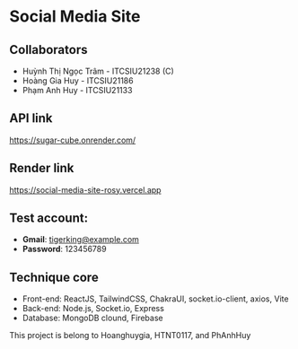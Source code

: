 # Social Media Site

## Collaborators
* Huỳnh Thị Ngọc Trâm - ITCSIU21238 (C)
* Hoàng Gia Huy - ITCSIU21186
* Phạm Anh Huy - ITCSIU21133

## API link
https://sugar-cube.onrender.com/

## Render link
https://social-media-site-rosy.vercel.app

## Test account: 
* **Gmail**: tigerking@example.com
* **Password**: 123456789

## Technique core
* Front-end: ReactJS, TailwindCSS, ChakraUI, socket.io-client, axios, Vite
* Back-end: Node.js, Socket.io, Express
* Database: MongoDB clound, Firebase

This project is belong to 
Hoanghuygia, HTNT0117, and PhAnhHuy
